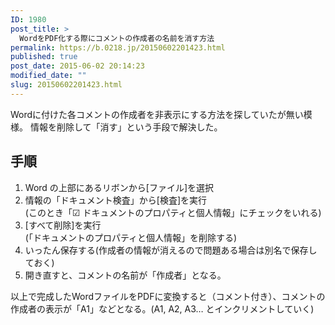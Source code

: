 ```yaml
---
ID: 1980
post_title: >
  WordをPDF化する際にコメントの作成者の名前を消す方法
permalink: https://b.0218.jp/20150602201423.html
published: true
post_date: 2015-06-02 20:14:23
modified_date: ""
slug: 20150602201423.html
---
```

Wordに付けた各コメントの作成者を非表示にする方法を探していたが無い模様。
情報を削除して「消す」という手段で解決した。
<!--more-->
<h2>手順</h2>
<ol>
<li>Word の上部にあるリボンから[ファイル]を選択</li>
<li>情報の「ドキュメント検査」から[検査]を実行<br>(このとき「☑ ドキュメントのプロパティと個人情報」にチェックをいれる)</li>
<li>[すべて削除]を実行<br>(「ドキュメントのプロパティと個人情報」を削除する)</li>
<li>いったん保存する(作成者の情報が消えるので問題ある場合は別名で保存しておく)</li>
<li>開き直すと、コメントの名前が「作成者」となる。</li>
</ol>

<p>以上で完成したWordファイルをPDFに変換すると（コメント付き）、コメントの作成者の表示が「A1」などとなる。(A1, A2, A3… とインクリメントしていく)</p>